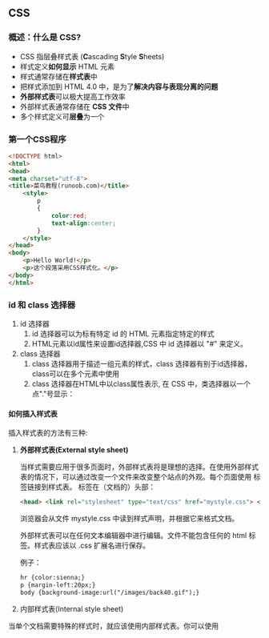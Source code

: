 ## CSS

### 概述：什么是 CSS?

- CSS 指层叠样式表 (**C**ascading **S**tyle **S**heets)
- 样式定义**如何显示** HTML 元素
- 样式通常存储在**样式表**中
- 把样式添加到 HTML 4.0 中，是为了**解决内容与表现分离的问题**
- **外部样式表**可以极大提高工作效率
- 外部样式表通常存储在 **CSS 文件**中
- 多个样式定义可**层叠**为一个



### 第一个CSS程序

~~~html
<!DOCTYPE html>
<html>
<head>
<meta charset="utf-8"> 
<title>菜鸟教程(runoob.com)</title> 
    <style>
        p
        {
            color:red;
            text-align:center;
        } 
    </style>
</head>
<body>
    <p>Hello World!</p>
    <p>这个段落采用CSS样式化。</p>
</body>
</html>
~~~



### id 和 class 选择器

1. id 选择器
   1. id 选择器可以为标有特定 id 的 HTML 元素指定特定的样式
   2. HTML元素以id属性来设置id选择器,CSS 中 id 选择器以 "#" 来定义。
2. class 选择器
   1. class 选择器用于描述一组元素的样式，class 选择器有别于id选择器，class可以在多个元素中使用
   2. class 选择器在HTML中以class属性表示, 在 CSS 中，类选择器以一个点"."号显示：

#### 如何插入样式表

插入样式表的方法有三种:

1. **外部样式表(External style sheet)**

   当样式需要应用于很多页面时，外部样式表将是理想的选择。在使用外部样式表的情况下，可以通过改变一个文件来改变整个站点的外观。每个页面使用 <link> 标签链接到样式表。 <link> 标签在（文档的）头部：

   ~~~html
   <head> <link rel="stylesheet" type="text/css" href="mystyle.css"> </head>
   ~~~

   浏览器会从文件 mystyle.css 中读到样式声明，并根据它来格式文档。

   外部样式表可以在任何文本编辑器中进行编辑。文件不能包含任何的 html 标签。样式表应该以 .css 扩展名进行保存。

   例子：

   ~~~html
   hr {color:sienna;}
   p {margin-left:20px;}
   body {background-image:url("/images/back40.gif");}
   ~~~

2. 内部样式表(Internal style sheet)

当单个文档需要特殊的样式时，就应该使用内部样式表。你可以使用 <style> 标签在文档头部定义内部样式表，就像这样: 

~~~html
<head>
<style>
hr {color:sienna;}
p {margin-left:20px;}
body {background-image:url("images/back40.gif");}
</style>
</head>

~~~

3. 内联样式(Inline style)

​	由于要将表现和内容混杂在一起，内联样式会损失掉样式表的许多优势。请慎用这种方法，



###　功能实现

#### 1. 背景

####  2. 文本

#### 3. 字体

#### 4. 链接

#### 5. 列表

添加相应的小图片可以作为样式

#### 6. 盒子模型





#### 7 .Display(显示) 与 Visibility（可见性）

#### 8. Position(定位)



### 高级教程

#### 1. 导航

~~~ html
<!DOCTYPE html>
<html>

<head>
    <meta charset="utf-8">
    <title>菜鸟教程(runoob.com)</title>
    <style>
        ul {
            list-style-type: none;
            margin: 0;
            padding: 0;
            overflow: hidden;
            border: 1px solid #e7e7e7;
            background-color: #f3f3f3;
        }

        li {
            float: left;
        }

        lia {
            display: block;
            color: #666;
            text-align: center;
            padding: 14px 16px;
            text-decoration: none;
        }

        li a:hover:not(.active) {
            background-color: #ddd;
        }

        li a.active {
            color: white;
            background-color: #4CAF50;
        }
    </style>
</head>

<body>
    <ul>
        <li><a class="active" href="#home">主页</a></li>
        <li><a href="#news">新闻</a></li>
        <li><a href="#contact">联系</a></li>
        <li><a href="#about">关于</a></li>
    </ul>
</body>

</html>
~~~

#### 2. 下拉菜单

~~~html
<!DOCTYPE html>
<html>

<head>
    <title>下拉菜单实例|菜鸟教程(runoob.com)</title>
    <meta charset="utf-8">
    <style>
        .dropbtn {
            background-color: #4CAF50;
            color: white;
            padding: 16px;
            font-size: 16px;
            border: none;
            cursor: pointer;
        }

        .dropdown {
            position: relative;
            display: inline-block;
        }

        .dropdown-content {
            display: none;
            position: absolute;
            background-color: #f9f9f9;
            min-width: 160px;
            box-shadow: 0px 8px 16px 0px rgba(0, 0, 0, 0.2);
        }

        .dropdown-content a {
            color: black;
            padding: 12px 16px;
            text-decoration: none;
            display: block;
        }

        .dropdown-content a:hover {
            background-color: #f1f1f1
        }

        .dropdown:hover .dropdown-content {
            display: block;
        }

        .dropdown:hover .dropbtn {
            background-color: #3e8e41;
        }
    </style>
</head>

<body>
    <h2>下拉菜单</h2>
    <p>鼠标移动到按钮上打开下拉菜单。</p>
    <div class="dropdown"> <button class="dropbtn">下拉菜单</button>
        <div class="dropdown-content"> <a href="//www.runoob.com">菜鸟教程 1</a> <a href="//www.runoob.com">菜鸟教程 2</a> <a
                href="//www.runoob.com">菜鸟教程 3</a> </div>
    </div>
</body>

</html>
~~~





#### 3. 提示工具

~~~html
<!DOCTYPE html>
<html>

<head>
    <meta charset="utf-8">
    <title>菜鸟教程(runoob.com)</title>
</head>
<style>
    .tooltip {
        position: relative;
        display: inline-block;
        border-bottom: 1px dotted black;
    }

    .tooltip .tooltiptext {
        visibility: hidden;
        width: 120px;
        background-color: black;
        color: #fff;
        text-align: center;
        border-radius: 6px;
        padding: 5px 0;
        position: absolute;
        z-index: 1;
        bottom: 100%;
        left: 50%;
        margin-left: -60px;
        /* 淡入 - 1秒内从 0% 到 100% 显示: */
        opacity: 0;
        transition: opacity 1s;
    }

    .tooltip:hover .tooltiptext {
        visibility: visible;
        opacity: 1;
    }
</style>

<body style="text-align:center;">
    <h2>提示工具淡入效果</h2>
    <p>鼠标移动到以下元素，提示工具会再一秒内从 0% 到 100% 完全显示。</p>
    <div class="tooltip">鼠标移动到我这 <span class="tooltiptext">提示文本</span></div>
</body>

</html><!DOCTYPE html>
<html>

<head>
    <meta charset="utf-8">
    <title>菜鸟教程(runoob.com)</title>
</head>
<style>
    .tooltip {
        position: relative;
        display: inline-block;
        border-bottom: 1px dotted black;
    }

    .tooltip .tooltiptext {
        visibility: hidden;
        width: 120px;
        background-color: black;
        color: #fff;
        text-align: center;
        border-radius: 6px;
        padding: 5px 0;
        position: absolute;
        z-index: 1;
        bottom: 100%;
        left: 50%;
        margin-left: -60px;
        /* 淡入 - 1秒内从 0% 到 100% 显示: */
        opacity: 0;
        transition: opacity 1s;
    }

    .tooltip:hover .tooltiptext {
        visibility: visible;
        opacity: 1;
    }
</style>

<body style="text-align:center;">
    <h2>提示工具淡入效果</h2>
    <p>鼠标移动到以下元素，提示工具会再一秒内从 0% 到 100% 完全显示。</p>
    <div class="tooltip">鼠标移动到我这 <span class="tooltiptext">提示文本</span></div>
</body>

</html>
~~~



#### 4. 响应式图片

~~~html
<!DOCTYPE html>
<html>

<head>
    <meta charset="utf-8">
    <title>菜鸟教程(runoob.com)</title>
    <style>
        div.img {
            border: 1px solid #ccc;
        }

        div.img:hover {
            border: 1px solid #777;
        }

        div.img img {
            width: 100%;
            height: auto;
        }

        div.desc {
            padding: 15px;
            text-align: center;
        }

        * {
            box-sizing: border-box;
        }

        .responsive {
            padding: 0 6px;
            float: left;
            width: 24.99999%;
        }

        @media only screen and (max-width: 700px) {
            .responsive {
                width: 49.99999%;
                margin: 6px 0;
            }
        }

        @media only screen and (max-width: 500px) {
            .responsive {
                width: 100%;
            }
        }

        .clearfix:after {
            content: "";
            display: table;
            clear: both;
        }
    </style>
</head>

<body>
    <h2 style="text-align:center">响应式图片相册</h2>
    <div class="responsive">
        <div class="img"> <a target="_blank" href="img_fjords.jpg"> <img
                    src="//www.runoob.com/wp-content/uploads/2016/04/img_fjords.jpg" alt="Trolltunga Norway" width="300"
                    height="200"> </a>
            <div class="desc">Add a description of the image here</div>
        </div>
    </div>
    <div class="responsive">
        <div class="img"> <a target="_blank" href="img_forest.jpg"> <img
                    src="//www.runoob.com/wp-content/uploads/2016/04/img_forest.jpg" alt="Forest" width="600"
                    height="400"> </a>
            <div class="desc">Add a description of the image here</div>
        </div>
    </div>
    <div class="responsive">
        <div class="img"> <a target="_blank" href="img_lights.jpg"> <img
                    src="//www.runoob.com/wp-content/uploads/2016/04/img_lights.jpg" alt="Northern Lights" width="600"
                    height="400"> </a>
            <div class="desc">Add a description of the image here</div>
        </div>
    </div>
    <div class="responsive">
        <div class="img"> <a target="_blank" href="img_mountains.jpg"> <img
                    src="//www.runoob.com/wp-content/uploads/2016/04/img_mountains.jpg" alt="Mountains" width="600"
                    height="400"> </a>
            <div class="desc">Add a description of the image here</div>
        </div>
    </div>
    <div class="clearfix"></div>
    <div style="padding:6px;">
        <h4>重置浏览器大小查看效果</h4>
    </div>
</body>

</html>
~~~



#### 5. 计数器

~~~html
<!DOCTYPE html>
<html>

<head>
    <meta charset="utf-8">
    <title>菜鸟教程(runoob.com)</title>
    <style>
        body {
            counter-reset: section;
        }

        h1 {
            counter-reset: subsection;
        }

        h1::before {
            counter-increment: section;
            content: "Section "counter(section) ". ";
        }

        h2::before {
            counter-increment: subsection;
            content: counter(section) "."counter(subsection) " ";
        }
    </style>
</head>

<body>
    <h1>HTML 教程:</h1>
    <h2>HTML 教程</h2>
    <h2>CSS 教程</h2>
    <h1>Scripting 教程:</h1>
    <h2>JavaScript</h2>
    <h2>VBScript</h2>
    <h1>XML 教程:</h1>
    <h2>XML</h2>
    <h2>XSL</h2>
    <p><b>注意:</b> IE8 需要指定 !DOCTYPE 才可以支持该属性。</p>
</body>

</html>
~~~





### 网页布局

~~~ html
<!DOCTYPE html>
<html>

<head>
    <meta charset="utf-8">
    <title>菜鸟教程(runoob.com)</title>
    <style>
        * {
            box-sizing: border-box;
        }

        body {
            font-family: Arial;
            padding: 10px;
            background: #f1f1f1;
        }

        /* 头部标题 */
        .header {
            padding: 30px;
            text-align: center;
            background: white;
        }

        .header h1 {
            font-size: 50px;
        }

        /* 导航条 */
        .topnav {
            overflow: hidden;
            background-color: #333;
        }

        /* 导航条链接 */
        .topnav a {
            float: left;
            display: block;
            color: #f2f2f2;
            text-align: center;
            padding: 14px 16px;
            text-decoration: none;
        }

        /* 链接颜色修改 */
        .topnav a:hover {
            background-color: #ddd;
            color: black;
        }

        /* 创建两列 */
        /* Left column */
        .leftcolumn {
            float: left;
            width: 75%;
        }

        /* 右侧栏 */
        .rightcolumn {
            float: left;
            width: 25%;
            background-color: #f1f1f1;
            padding-left: 20px;
        }

        /* 图像部分 */
        .fakeimg {
            background-color: #aaa;
            width: 100%;
            padding: 20px;
        }

        /* 文章卡片效果 */
        .card {
            background-color: white;
            padding: 20px;
            margin-top: 20px;
        }

        /* 列后面清除浮动 */
        .row:after {
            content: "";
            display: table;
            clear: both;
        }

        /* 底部 */
        .footer {
            padding: 20px;
            text-align: center;
            background: #ddd;
            margin-top: 20px;
        }

        /* 响应式布局 - 屏幕尺寸小于 800px 时，两列布局改为上下布局 */
        @media screen and (max-width: 800px) {

            .leftcolumn,
            .rightcolumn {
                width: 100%;
                padding: 0;
            }
        }

        /* 响应式布局 -屏幕尺寸小于 400px 时，导航等布局改为上下布局 */
        @media screen and (max-width: 400px) {
            .topnav a {
                float: none;
                width: 100%;
            }
        }
    </style>
</head>

<body>
    <div class="header">
        <h1>我的网页</h1>
        <p>重置浏览器大小查看效果。</p>
    </div>
    <div class="topnav"> <a href="#">链接</a> <a href="#">链接</a> <a href="#">链接</a> <a href="#" style="float:right">链接</a>
    </div>
    <div class="row">
        <div class="leftcolumn">
            <div class="card">
                <h2>文章标题</h2>
                <h5>2019 年 4 月 17日</h5>
                <div class="fakeimg" style="height:200px;">图片</div>
                <p>一些文本...</p>
                <p>菜鸟教程 - 学的不仅是技术，更是梦想！菜鸟教程 - 学的不仅是技术，更是梦想！菜鸟教程 - 学的不仅是技术，更是梦想！菜鸟教程 - 学的不仅是技术，更是梦想！</p>
            </div>
            <div class="card">
                <h2>文章标题</h2>
                <h5>2019 年 4 月 17日</h5>
                <div class="fakeimg" style="height:200px;">图片</div>
                <p>一些文本...</p>
                <p>菜鸟教程 - 学的不仅是技术，更是梦想！菜鸟教程 - 学的不仅是技术，更是梦想！菜鸟教程 - 学的不仅是技术，更是梦想！菜鸟教程 - 学的不仅是技术，更是梦想！</p>
            </div>
        </div>
        <div class="rightcolumn">
            <div class="card">
                <h2>关于我</h2>
                <div class="fakeimg" style="height:100px;">图片</div>
                <p>关于我的一些信息..</p>
            </div>
            <div class="card">
                <h3>热门文章</h3>
                <div class="fakeimg">
                    <p>图片</p>
                </div>
                <div class="fakeimg">
                    <p>图片</p>
                </div>
                <div class="fakeimg">
                    <p>图片</p>
                </div>
            </div>
            <div class="card">
                <h3>关注我</h3>
                <p>一些文本...</p>
            </div>
        </div>
    </div>
    <div class="footer">
        <h2>底部区域</h2>
    </div>
</body>

</html>
~~~





### 总结

本教程已向你讲解了如何创建样式表来同时控制多重页面的样式和布局。

已经学会如何使用 CSS 来添加背景、格式化文本、以及格式化边框，并定义元素的填充和边距。

同时，你也学会了如何定位元素、控制元素的可见性和尺寸、设置元素的形状、将一个元素置于另一个之后，以及向某些选择器添加特殊的效果，比如链接。



## 面试题

### css3 新特性

1. 圆角效果；
2. 图形化边界；
3. 块阴影与文字阴影；
4. 使用 RGBA 实现透明效果；
5. 渐变效果；
6. 使用“@Font-Face”实现定制字体；
7. 多背景图；
8. 文字或图像的变形处理；
9. 多栏布局；
10. 媒体查询等。



### 盒模型

一个盒子，会有 content,padding,border,margin 四部分，

标准的盒模型的宽高指的是 content 部分

ie 的盒模型的宽高包括了 content+padding+border

我们可以通过 box-sizing 修改盒模型，box-sizing border-box content-box



### margin 合并
在垂直方向上的两个盒子，他们的 margin 会发生合并（会取最大的值），比如上边盒子设置margin-bottom:20px，下边盒子设置margin-top:30px;，那么两个盒子间的间距只有30px，不会是50px

解决 margin 合并，我们可以给其中一个盒子套上一个父盒子，给父盒子设置 BFC

### margin 塌陷
效果： 一个父盒子中有一个子盒子，我们给子盒子设置margin-top:xxpx结果发现会带着父盒子一起移动（就效果和父盒子设置margin-top:xxpx的效果一样）

解决： 1、给父盒子设置 border，例如设置border:1px solid red; 2、给父盒子设置 BFC



### 响应式布局

1. 百分比布局，但是无法对字体，边框等比例缩放
2. 弹性盒子布局 display:flex
3. rem 布局，1rem=html 的 font-size 值的大小
4. css3 媒体查询 @media screen and(max-width: 750px){}
5. vw+vh
6. 使用一些框架（bootstrap，vant）

什么是响应式设计：响应式网站设计是一个网站能够兼容多个终端，智能地根据不同设备环境进行相对应的布局

响应式设计的基本原理：基本原理是通过媒体查询检测不同的设备屏幕尺寸设置不同的 css 样式 页面头部必须有 meta 声明的



### 布局

- 两栏布局,左边定宽，右边自适应
- 三栏布局、圣杯布局、双飞翼布局



### 水平垂直居中
方法一：给父元素设置成弹性盒子，子元素横向居中，纵向居中

方法二：父相子绝后，子部分向上移动本身宽度和高度的一半，也可以用 transfrom:translate(-50%,-50%)（最常用方法）

方法三：父相子绝，子元素所有定位为 0，margin 设置 auto 自适应



### iframe 有哪些缺点？
iframe 是一种框架，也是一种很常见的网页嵌入方

#### iframe 的优点：

1. iframe 能够原封不动的把嵌入的网页展现出来。
2. 如果有多个网页引用 iframe，那么你只需要修改 iframe 的内容，就可以实现调用的每一个页面内容的更改，方便快捷。
3. 网页如果为了统一风格，头部和版本都是一样的，就可以写成一个页面，用 iframe 来嵌套，可以增加代码的可重用。
4. 如果遇到加载缓慢的第三方内容如图标和广告，这些问题可以由 iframe 来解决。

#### iframe 的缺点：

1. 会产生很多页面，不容易管理。
2. iframe 框架结构有时会让人感到迷惑，如果框架个数多的话，可能会出现上下、左右滚动条，会分散访问者的注意力，用户体验度差。
3. 代码复杂，无法被一些搜索引擎索引到，这一点很关键，现在的搜索引擎爬虫还不能很好的处理 iframe 中的内容，所以使用 iframe 会不利于搜索引擎优化。
4. 很多的移动设备（PDA 手机）无法完全显示框架，设备兼容性差。
5. iframe 框架页面会增加服务器的 http 请求，对于大型网站是不可取的。现在基本上都是用 Ajax 来代替 iframe，所以 iframe 已经渐渐的退出了前端开发。

